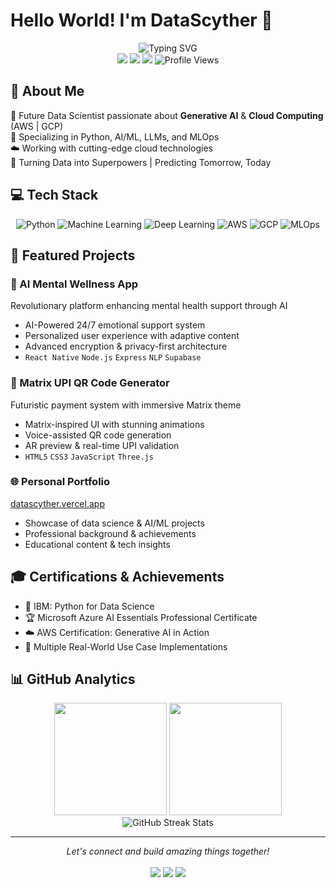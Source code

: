 # Hello World! I'm DataScyther 👋

<div align="center">
  <img src="https://readme-typing-svg.herokuapp.com?font=Fira+Code&pause=1000&color=00FF00&center=true&vCenter=true&width=435&lines=Future+Data+Scientist;AI%2FML+Enthusiast;Cloud+Computing+Expert;Creating+Tomorrow's+Solutions+Today" alt="Typing SVG" />
</div>

<div align="center">
  <a href="https://www.linkedin.com/in/datascyther/"><img src="https://img.shields.io/badge/-DataScyther-blue?style=flat-square&logo=Linkedin&logoColor=white"/></a>
  <a href="https://datascyther.vercel.app/"><img src="https://img.shields.io/badge/-Portfolio-00C7B7?style=flat-square&logo=vercel&logoColor=white"/></a>
  <a href="https://x.com/taigunnk"><img src="https://img.shields.io/badge/-@taigunnk-1DA1F2?style=flat-square&logo=twitter&logoColor=white"/></a>
  <img src="https://komarev.com/ghpvc/?username=DataScyther&color=blueviolet&style=flat-square" alt="Profile Views"/>
</div>

## 🚀 About Me
🎯 Future Data Scientist passionate about **Generative AI** & **Cloud Computing** (AWS | GCP)  
🔬 Specializing in Python, AI/ML, LLMs, and MLOps  
☁️ Working with cutting-edge cloud technologies  
🌟 Turning Data into Superpowers | Predicting Tomorrow, Today

## 💻 Tech Stack
<div align="center">

![Python](https://img.shields.io/badge/Python-Expert-3776AB?style=for-the-badge&logo=python)
![Machine Learning](https://img.shields.io/badge/Machine_Learning-Advanced-FF6F61?style=for-the-badge&logo=tensorflow)
![Deep Learning](https://img.shields.io/badge/Deep_Learning-Advanced-FF6F61?style=for-the-badge&logo=pytorch)
![AWS](https://img.shields.io/badge/AWS-Certified-FF9900?style=for-the-badge&logo=amazon-aws)
![GCP](https://img.shields.io/badge/GCP-Proficient-4285F4?style=for-the-badge&logo=google-cloud)
![MLOps](https://img.shields.io/badge/MLOps-Intermediate-00C7B7?style=for-the-badge&logo=docker)

</div>

## 🌟 Featured Projects

### 🧠 AI Mental Wellness App
Revolutionary platform enhancing mental health support through AI
- AI-Powered 24/7 emotional support system
- Personalized user experience with adaptive content
- Advanced encryption & privacy-first architecture
- `React Native` `Node.js` `Express` `NLP` `Supabase`

### 💫 Matrix UPI QR Code Generator
Futuristic payment system with immersive Matrix theme
- Matrix-inspired UI with stunning animations
- Voice-assisted QR code generation
- AR preview & real-time UPI validation
- `HTML5` `CSS3` `JavaScript` `Three.js`

### 🌐 Personal Portfolio
[datascyther.vercel.app](https://datascyther.vercel.app/)
- Showcase of data science & AI/ML projects
- Professional background & achievements
- Educational content & tech insights

## 🎓 Certifications & Achievements
- 📜 IBM: Python for Data Science
- 🏆 Microsoft Azure AI Essentials Professional Certificate
- ☁️ AWS Certification: Generative AI in Action
- 🎯 Multiple Real-World Use Case Implementations

## 📊 GitHub Analytics

<div align="center">
  <img height="180em" src="https://github-readme-stats.vercel.app/api?username=DataScyther&show_icons=true&theme=radical&include_all_commits=true&count_private=true"/>
  <img height="180em" src="https://github-readme-stats.vercel.app/api/top-langs/?username=DataScyther&layout=compact&langs_count=8&theme=radical"/>
</div>

<div align="center">
  <img src="https://github-readme-streak-stats.herokuapp.com/?user=DataScyther&theme=radical" alt="GitHub Streak Stats" />
</div>

---

<div align="center">
  <i>Let's connect and build amazing things together!</i>
  <br><br>
  <a href="https://www.linkedin.com/in/datascyther/"><img src="https://img.shields.io/badge/LinkedIn-Connect-0077B5?style=for-the-badge&logo=linkedin"/></a>
  <a href="https://x.com/taigunnk"><img src="https://img.shields.io/badge/Twitter-Follow-1DA1F2?style=for-the-badge&logo=twitter"/></a>
  <a href="https://datascyther.vercel.app/"><img src="https://img.shields.io/badge/Portfolio-Visit-00C7B7?style=for-the-badge&logo=vercel"/></a>
</div>

<!-- Last updated: 2025-08-26 -->

